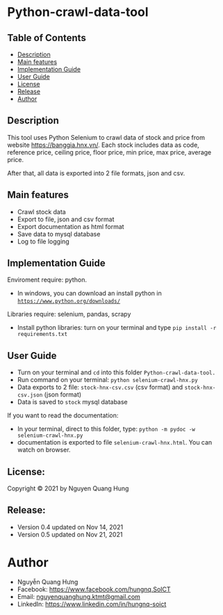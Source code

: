 # Python-crawl-data-tool

## Table of Contents
- [Description](#description)
- [Main features](#main-features)
- [Implementation Guide](#implemention-guide)
- [User Guide](#user-guide)
- [License](#license)
- [Release](#release)
- [Author](#author)


## Description

This tool uses Python Selenium to crawl data of stock and price from website https://banggia.hnx.vn/. Each stock includes data as code, reference price, ceiling price, floor price, min price, max price, average price. 

After that, all data is exported into 2 file formats, json and csv.


## Main features

- Crawl stock data 
- Export to file, json and csv format
- Export documentation as html format
- Save data to mysql database
- Log to file logging

## Implementation Guide

Enviroment require: python. 
- In windows, you can download an install python in [`https://www.python.org/downloads/`](https://www.python.org/downloads/)


Libraries require: selenium, pandas, scrapy
- Install python libraries: turn on your terminal and type `pip install -r requirements.txt`


## User Guide

- Turn on your terminal and `cd` into this folder `Python-crawl-data-tool.`
- Run command on your terminal: `python selenium-crawl-hnx.py`
- Data exports to 2 file: `stock-hnx-csv.csv` (csv format) and `stock-hnx-csv.json` (json format)
- Data is saved to `stock` mysql database

If you want to read the documentation: 
- In your terminal, direct to this folder, type: `python -m pydoc -w selenium-crawl-hnx.py`
- documentation is exported to file `selenium-crawl-hnx.html`. You can watch on browser.


## License:

Copyright © 2021 by Nguyen Quang Hung


## Release: 

- Version 0.4 updated on Nov 14, 2021
- Version 0.5 updated on Nov 21, 2021


# Author
- Nguyễn Quang Hưng
- Facebook: https://www.facebook.com/hungnq.SoICT
- Email: nguyenquanghung.ktmt@gmail.com
- LinkedIn: https://www.linkedin.com/in/hungnq-soict